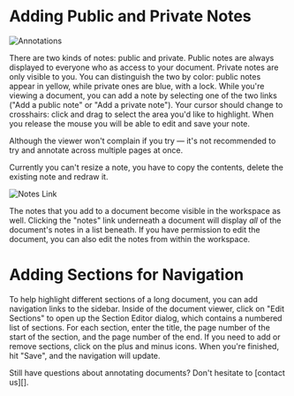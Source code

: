 # Adding Public and Private Notes

![Annotations][]

There are two kinds of notes: public and private. Public notes are always displayed to everyone who as access to your document. Private notes are only  visible to you. You can distinguish the two by color: public notes appear in yellow, while private ones are blue, with a lock. While you're viewing a document, you can add a note by selecting one of the two links ("Add a public note" or "Add a private note"). Your cursor should change to crosshairs: click and drag to select the area you'd like to highlight. When you release the mouse you will be able to edit and save your note.

Although the viewer won't complain if you try &mdash; it's not recommended to try and annotate across multiple pages at once.
 
Currently you can't resize a note, you have to copy the contents, delete the existing note and redraw it.

![Notes Link][]

The notes that you add to a document become visible in the workspace as well. Clicking the "notes" link underneath a document will display *all* of the document's notes in a list beneath. If you have permission to edit the document, you can also edit the notes from within the workspace.

# Adding Sections for Navigation

To help highlight different sections of a long document, you can add navigation links to the sidebar. Inside of the document viewer, click on "Edit Sections" to open up the Section Editor dialog, which contains a numbered list of sections. For each section, enter the title, the page number of the start of the section, and the page number of the end. If you need to add or remove sections, click on the plus and minus icons. When you're finished, hit "Save", and the navigation will update.

Still have questions about annotating documents? Don't hesitate to [contact us][].

[Annotations]: /images/help/document_annotations.jpg
[Notes Link]: /images/help/notes_link.jpg
